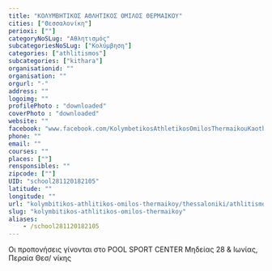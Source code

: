 ```yaml
---
title: "ΚΟΛΥΜΒΗΤΙΚΟΣ ΑΘΛΗΤΙΚΟΣ ΟΜΙΛΟΣ ΘΕΡΜΑΙΚΟΥ"
cities: ["Θεσσαλονίκη"]
perioxi: [""]
categoryNoSLug: "Αθλητισμός"
subcategoriesNoSLug: ["Κολύμβηση"]
categories: ["athlitismos"]
subcategories: ["kithara"]
organisationid: ""
organisation: ""
orgurl: "-"
address: ""
logoimg: ""
profilePhoto : "downloaded"
coverPhoto : "downloaded"
website: ""
facebook: "www.facebook.com/KolymbetikosAthletikosOmilosThermaikouKaoth"
phone: ""
email: ""
courses: ""
places: [""]
rensponsibles: ""
zipcode: [""]
UID: "school281120182105"
latitude: ""
longitude: ""
url: "kolymbitikos-athlitikos-omilos-thermaikoy/thessaloniki/athlitismos/kithara"
slug: "kolymbitikos-athlitikos-omilos-thermaikoy"
aliases:
    - /school281120182105
---
```



Οι προπονήσεις γίνονται στο POOL SPORT CENTER Μηδείας 28 &amp; Ιωνίας, Περαία Θεσ/ νίκης

